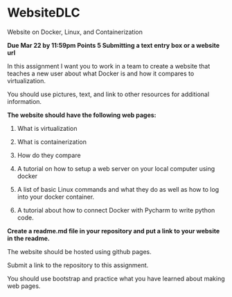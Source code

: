# WebsiteDLC

Website on Docker, Linux, and Containerization

**Due Mar 22 by 11:59pm Points 5 Submitting a text entry box or a website url**

In this assignment I want you to work in a team to create a website that teaches a new user about what Docker is and how it compares to virtualization.  

You should use pictures, text, and link to other resources for additional information.  

**The website should have the following web pages:**

1.  What is virtualization

2.  What is containerization

3.  How do they compare

4.  A tutorial on how to setup a web server on your local computer using docker

5.  A list of basic Linux commands and what they do   as well as how to log into your docker container.

6.  A tutorial about how to connect Docker with Pycharm to write python code.

**Create a readme.md file in your repository and put a link to your website in the readme.**

The website should be hosted using github pages.  

Submit a link to the repository to this assignment.  

You should use bootstrap and practice what you have learned about making web pages.
